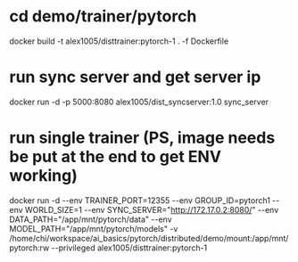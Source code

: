# cd demo/trainer/pytorch
docker build -t alex1005/disttrainer:pytorch-1 . -f Dockerfile

# run sync server and get server ip
docker run -d -p 5000:8080 alex1005/dist_syncserver:1.0 sync_server

# run single trainer (PS, image needs be put at the end to get ENV working)
docker run -d --env TRAINER_PORT=12355 --env GROUP_ID=pytorch1 --env WORLD_SIZE=1 --env SYNC_SERVER="http://172.17.0.2:8080/" --env DATA_PATH="/app/mnt/pytorch/data" --env MODEL_PATH="/app/mnt/pytorch/models" -v /home/chi/workspace/ai_basics/pytorch/distributed/demo/mount:/app/mnt/pytorch:rw --privileged alex1005/disttrainer:pytorch-1

